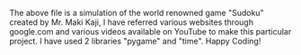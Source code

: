 The above file is a simulation of the world renowned game "Sudoku" created by Mr. Maki Kaji, I have referred various websites through google.com and various videos available on YouTube to make this particular project. I have used 2 libraries "pygame" and "time". Happy Coding!
